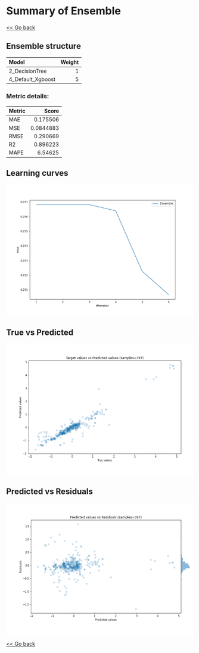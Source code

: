 # Summary of Ensemble

[<< Go back](../README.md)


## Ensemble structure
| Model             |   Weight |
|:------------------|---------:|
| 2_DecisionTree    |        1 |
| 4_Default_Xgboost |        5 |

### Metric details:
| Metric   |     Score |
|:---------|----------:|
| MAE      | 0.175506  |
| MSE      | 0.0844883 |
| RMSE     | 0.290669  |
| R2       | 0.896223  |
| MAPE     | 6.54625   |



## Learning curves
![Learning curves](learning_curves.png)
## True vs Predicted

![True vs Predicted](true_vs_predicted.png)


## Predicted vs Residuals

![Predicted vs Residuals](predicted_vs_residuals.png)



[<< Go back](../README.md)
